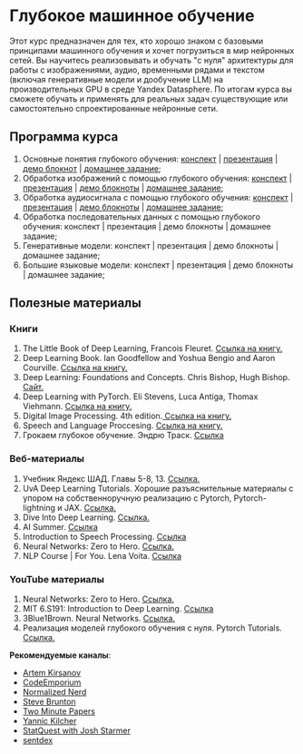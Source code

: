 ﻿# Глубокое машинное обучение

Этот курс предназначен для тех, кто хорошо знаком с базовыми принципами машинного обучения и хочет погрузиться в мир нейронных сетей. Вы научитесь реализовывать и обучать "с нуля" архитектуры для работы с изображениями, аудио, временными рядами и текстом (включая генеративные модели и дообучение LLM) на производительных GPU в среде Yandex Datasphere. По итогам курса вы сможете обучать и применять для реальных задач существующие или самостоятельно спроектированные нейронные сети.

## Программа курса

1. Основные понятия глубокого обучения: [конспект](lecture_01) | [презентация](https://docs.google.com/presentation/d/1dy5D5kvqJIRfJHKsc7fqJEaVkcAT8_onHi2C9ztAxGU/edit?slide=id.p#slide=id.p) | [демо блокнот](https://github.com/ai-mai-307/dl_course_2025/blob/main/lecture_01/01_pytorch_basics.ipynb) | [домашнее задание](https://github.com/ai-mai-307/dl-hw01-template);
2. Обработка изображений с помощью глубокого обучения: [конспект](lecture_02.md) | [презентация](https://docs.google.com/presentation/d/1rjguJmiZLKJ6AxTM_jsqS6QL81wWq6DzYb0IeQ4vWqc/edit?usp=drive_link) |  [демо блокноты](https://github.com/ai-mai-307/dl_course_2025/tree/main/lecture_02) | [домашнее задание](https://classroom.github.com/a/Eqk0V9lb);
3. Обработка аудиосигнала с помощью глубокого обучения: [конспект](lecture_03.md) | [презентация](https://docs.google.com/presentation/d/1wBfiOF-OkOidLJh7VJqfzd2qicx3INq20syai_4W40U/edit?usp=drive_link) |  [демо блокноты](https://github.com/ai-mai-307/dl_course_2025/tree/main/lecture_03) | [домашнее задание](https://classroom.github.com/a/SWr5ewNy);
4. Обработка последовательных данных с помощью глубокого обучения: конспект | презентация |  демо блокноты | домашнее задание;
5. Генеративные модели: конспект | презентация |  демо блокноты | домашнее задание;
6. Большие языковые модели: конспект | презентация |  демо блокноты | домашнее задание;

## Полезные материалы

### Книги

1. The Little Book of Deep Learning, Francois Fleuret. [Ссылка на книгу.](https://fleuret.org/francois/lbdl.html)
2. Deep Learning Book. Ian Goodfellow and Yoshua Bengio and Aaron Courville. [Ссылка на книгу.](https://www.deeplearningbook.org/)
2. Deep Learning: Foundations and Concepts. Chris Bishop, Hugh Bishop. [Сайт.](https://www.bishopbook.com/)
3. Deep Learning with PyTorch. Eli Stevens, Luca Antiga, Thomax Viehmann. [Ссылка на книгу.](https://isip.piconepress.com/courses/temple/ece_4822/resources/books/Deep-Learning-with-PyTorch.pdf)
4. Digital Image Processing. 4th edition.[ Ссылка на книгу.](https://www.cl72.org/090imagePLib/books/Gonzales,Woods-Digital.Image.Processing.4th.Edition.pdf)
5. Speech and Language Proccesing. [Ссылка на книгу.](https://web.stanford.edu/~jurafsky/slp3/)
6. Грокаем глубокое обучение. Эндрю Траск. [Cсылка](https://library.tsilikin.ru/%D0%A2%D0%B5%D1%85%D0%BD%D0%B8%D0%BA%D0%B0/%D0%98%D0%BD%D1%84%D0%BE%D1%80%D0%BC%D0%B0%D1%86%D0%B8%D0%BE%D0%BD%D0%BD%D1%8B%D0%B5%20%D1%82%D0%B5%D1%85%D0%BD%D0%BE%D0%BB%D0%BE%D0%B3%D0%B8%D0%B8/AI/%D0%9D%D0%B5%D0%B9%D1%80%D0%BE%D0%BD%D0%BD%D1%8B%D0%B5%20%D1%81%D0%B5%D1%82%D0%B8/%D0%93%D1%80%D0%BE%D0%BA%D0%B0%D0%B5%D0%BC%20%D0%B3%D0%BB%D1%83%D0%B1%D0%BE%D0%BA%D0%BE%D0%B5%20%D0%BE%D0%B1%D1%83%D1%87%D0%B5%D0%BD%D0%B8%D0%B5.pdf)

### Веб-материалы

1. Учебник Яндекс ШАД. Главы 5-8, 13. [Ссылка.](https://education.yandex.ru/handbook/ml)
2. UvA Deep Learning Tutorials. Хорошие разъяснительные материалы с упором на собственноручную реализацию с Pytorch, Pytorch-lightning и JAX. [Ссылка.](https://uvadlc-notebooks.readthedocs.io/en/latest/#)
3. Dive Into Deep Learning. [Ссылка.](https://d2l.ai/index.html)
4. AI Summer. [Ссылка](https://theaisummer.com/)
5. Introduction to Speech Processing. [Ссылка](https://speechprocessingbook.aalto.fi/index.html)
6. Neural Networks: Zero to Hero. [Ссылка.](https://karpathy.ai/zero-to-hero.html)
7. NLP Course | For You. Lena Voita. [Ссылка](https://lena-voita.github.io/nlp_course.html)


### YouTube материалы
1. Neural Networks: Zero to Hero. [Ссылка.](https://www.youtube.com/playlist?list=PLAqhIrjkxbuWI23v9cThsA9GvCAUhRvKZ)
2. MIT 6.S191: Introduction to Deep Learning. [Ссылка](https://www.youtube.com/playlist?list=PLtBw6njQRU-rwp5__7C0oIVt26ZgjG9NI)
3. 3Blue1Brown. Neural Networks. [Ссылка.](https://www.youtube.com/playlist?list=PLZHQObOWTQDNU6R1_67000Dx_ZCJB-3pi)
4. Реализация моделей глубокого обучения с нуля. Pytorch Tutorials. [Ссылка.](https://www.youtube.com/playlist?list=PLhhyoLH6IjfxeoooqP9rhU3HJIAVAJ3Vz)

**Рекомендуемые каналы**:

- [Artem Kirsanov](https://www.youtube.com/@ArtemKirsanov)
- [CodeEmporium](https://www.youtube.com/@CodeEmporium)
- [Normalized Nerd](https://www.youtube.com/@NormalizedNerd)
- [Steve Brunton](https://www.youtube.com/@Eigensteve)
- [Two Minute Papers](https://www.youtube.com/@TwoMinutePapers)
- [Yannic Kilcher](https://www.youtube.com/@YannicKilcher)
- [StatQuest with Josh Starmer](https://www.youtube.com/@statquest)
- [sentdex](https://www.youtube.com/@sentdex)

